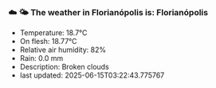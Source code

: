 ### ☁️ 🌤️  The weather in Florianópolis is: Florianópolis

- Temperature: 18.7°C
- On flesh: 18.77°C
- Relative air humidity: 82%
- Rain: 0.0 mm
- Description: Broken clouds
- last updated: 2025-06-15T03:22:43.775767

